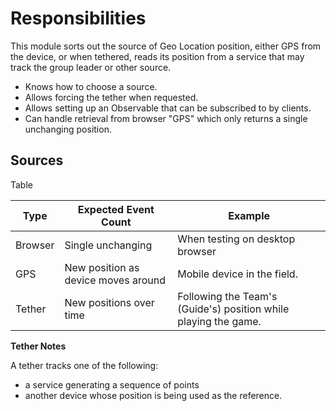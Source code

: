 # Responsibilities

This module sorts out the source of Geo Location position, either 
GPS from the device, or when tethered, reads its position from 
a service that may track the group leader or other source.

- Knows how to choose a source.
- Allows forcing the tether when requested.
- Allows setting up an Observable that can be subscribed to by 
clients.
- Can handle retrieval from browser "GPS" which only returns a
single unchanging position.

## Sources
Table 

| Type | Expected Event Count | Example |
|------|---------------------|------------|
| Browser | Single unchanging | When testing on desktop browser |
| GPS     | New position as device moves around | Mobile device in the field. |
| Tether  | New positions over time | Following the Team's (Guide's) position while playing the game. |

**Tether Notes**

A tether tracks one of the following:
- a service generating a sequence of points
- another device whose position is being used as the reference.



